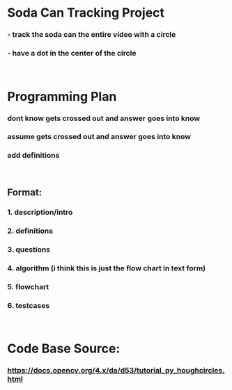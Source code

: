 # Soda Can Tracking Project
### - track the soda can the entire video with a circle
### - have a dot in the center of the circle
<br>

# Programming Plan
### dont know gets crossed out and answer goes into know
### assume gets crossed out and answer goes into know
### add definitions
<br>

## Format:
### 1. description/intro
### 2. definitions
### 3. questions
### 4. algorithm (i think this is just the flow chart in text form)
### 5. flowchart
### 6. testcases
<br>

# Code Base Source:
### https://docs.opencv.org/4.x/da/d53/tutorial_py_houghcircles.html